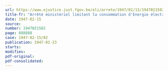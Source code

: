```yaml
---
url: https://www.ejustice.just.fgov.be/eli/arrete/1947/02/15/1947021502/justel
title-fr: "Arrêté ministériel limitant la consommation d'Energie électrique pour l'éclairage des vitrines des magasins (Abrogé par AM 02-12-1947, art. 1)"
date: 1947-02-15
source:
number: 1947021502
page: 888888
case: 1947-02-15/02
publication: 1947-02-23
starts:
modifies:
pdf-original:
pdf-consolidated:
---
```


